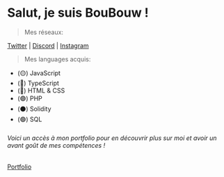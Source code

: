 # Salut, je suis BouBouw !

> Mes réseaux:

[Twitter](https://twitter.com/BouuBouw) | [Discord](https://discord.com) | [Instagram](https://www.instagram.com/bouu.bouuw/)

> Mes languages acquis:
- (🟡) JavaScript
- (🔵) TypeScript
- (🔴) HTML & CSS
- (🟣) PHP
- (⚫️) Solidity
- (🟢) SQL

###### Voici un accès à mon portfolio pour en découvrir plus sur moi et avoir un avant goût de mes compétences !
[Portfolio](http://boubouw.xyz)

